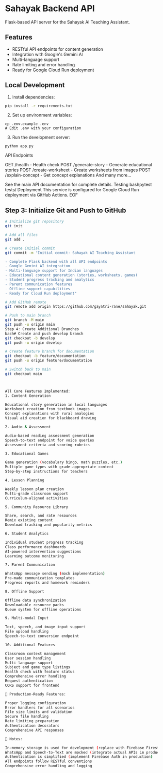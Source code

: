# Sahayak Backend API

Flask-based API server for the Sahayak AI Teaching Assistant.

## Features

- RESTful API endpoints for content generation
- Integration with Google's Gemini AI
- Multi-language support
- Rate limiting and error handling
- Ready for Google Cloud Run deployment

## Local Development

1. Install dependencies:
```bash
pip install -r requirements.txt
```

2. Set up environment variables:
```
cp .env.example .env
# Edit .env with your configuration

```

3. Run the development server:

```python app.py```


API Endpoints

GET /health - Health check
POST /generate-story - Generate educational stories
POST /create-worksheet - Create worksheets from images
POST /explain-concept - Get concept explanations
And many more...

See the main API documentation for complete details.
Testing
bashpytest tests/
Deployment
This service is configured for Google Cloud Run deployment via GitHub Actions.
EOF

## Step 3: Initialize Git and Push to GitHub

```bash
# Initialize git repository
git init

# Add all files
git add .

# Create initial commit
git commit -m "Initial commit: Sahayak AI Teaching Assistant

- Complete Flask backend with all API endpoints
- Google Gemini AI integration
- Multi-language support for Indian languages
- Educational content generation (stories, worksheets, games)
- Student progress tracking and analytics
- Parent communication features
- Offline support capabilities
- Ready for Cloud Run deployment"

# Add GitHub remote
git remote add origin https://github.com/gayatri-rane/sahayak.git

# Push to main branch
git branch -M main
git push -u origin main
Step 4: Create Additional Branches
bash# Create and push develop branch
git checkout -b develop
git push -u origin develop

# Create feature branch for documentation
git checkout -b feature/documentation
git push -u origin feature/documentation

# Switch back to main
git checkout main



All Core Features Implemented:
1. Content Generation

Educational story generation in local languages
Worksheet creation from textbook images
Concept explanations with rural analogies
Visual aid creation for blackboard drawing

2. Audio & Assessment

Audio-based reading assessment generation
Speech-to-text endpoint for voice queries
Assessment criteria and scoring rubrics

3. Educational Games

Game generation (vocabulary bingo, math puzzles, etc.)
Multiple game types with grade-appropriate content
Step-by-step instructions for teachers

4. Lesson Planning

Weekly lesson plan creation
Multi-grade classroom support
Curriculum-aligned activities

5. Community Resource Library

Share, search, and rate resources
Remix existing content
Download tracking and popularity metrics

6. Student Analytics

Individual student progress tracking
Class performance dashboards
AI-powered intervention suggestions
Learning outcome monitoring

7. Parent Communication

WhatsApp message sending (mock implementation)
Pre-made communication templates
Progress reports and homework reminders

8. Offline Support

Offline data synchronization
Downloadable resource packs
Queue system for offline operations

9. Multi-modal Input

Text, speech, and image input support
File upload handling
Speech-to-text conversion endpoint

10. Additional Features

Classroom context management
User session handling
Multi-language support
Subject and game type listings
Health check with feature status
Comprehensive error handling
Request authentication
CORS support for frontend

🔧 Production-Ready Features:

Proper logging configuration
Error handlers for all scenarios
File size limits and validation
Secure file handling
Rate limiting preparation
Authentication decorators
Comprehensive API responses

📝 Notes:

In-memory storage is used for development (replace with Firebase Firestore in production)
WhatsApp and Speech-to-Text are mocked (integrate actual APIs in production)
Authentication is simplified (implement Firebase Auth in production)
All endpoints follow RESTful conventions
Comprehensive error handling and logging